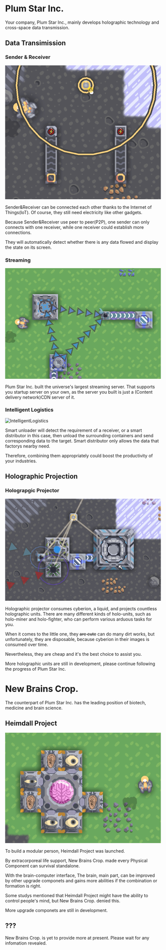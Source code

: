 # Plum Star Inc.

Your company, Plum Star Inc., mainly develops holographic technology and cross-space data transmission.

## Data Transimission
### Sender & Receiver
![Sender&Receiver](PlumStarInc/Sender&Receiver.gif)

Sender&Receiver can be connected each other thanks to the Internet of Things(IoT). Of course, they still need electricity like other gadgets.

Because Sender&Receiver use peer to peer(P2P), one sender can only connects with one receiver, while one receiver could establish more connections.

They will automatically detect whether there is any data flowed and display the state on its screen.
### Streaming
![Streaming](PlumStarInc/Stream.png)

Plum Star Inc. built the universe's largest streaming server. That supports you startup server on your own, as the server you built is just a (Content delivery network)CDN server of it.
### Intelligent Logistics
![IntelligentLogistics](PlumStarInc/Smart.gif)

Smart unloader will detect the requirement of a receiver, or a smart distributor in this case, then unload the surrounding containers and send corresponding data to the target.
Smart distributor only allows the data that factorys nearby need.

Therefore, combining them appropriately could boost the productivity of your industries.

## Holographic Projection
### Holograpgic Projector
![HolograpgicProjector](PlumStarInc/Holo-projecting.gif)

Holographic projector consumes cyberion, a liquid, and projects countless holographic units.
There are many different kinds of holo-units, such as holo-miner and holo-fighter, who can perform various arduous tasks for you.

When it comes to the little one, they ~~are cute~~ can do many dirt works, but unfortunately, they are disposable, because cyberion in their images is consumed over time.

Nevertheless, they are cheap and it's the best choice to assist you.


More holographic units are still in development, please continue following the progress of Plum Star Inc.

# New Brains Crop.

The counterpart of Plum Star Inc. has the leading position of biotech, medicine and brain science.

## Heimdall Project
![Heimdall](NewBrainsCrop/Heimdall.png)

To build a modular person, Heimdall Project was launched.

By extracorporeal life support, New Brains Crop. made every Physical Component can survival standalone.

With the brain-computer interface, The brain, main part, can be improved by other upgrade componets and gains more abilities if the combination or formation is right.

Some studys mentioned that Heimdall Project might have the ability to control people's mind, but New Brains Crop. denied this.


More upgrade componets are still in development.

## ???
New Brains Crop. is yet to provide more at present. Please wait for any infomation revealed.